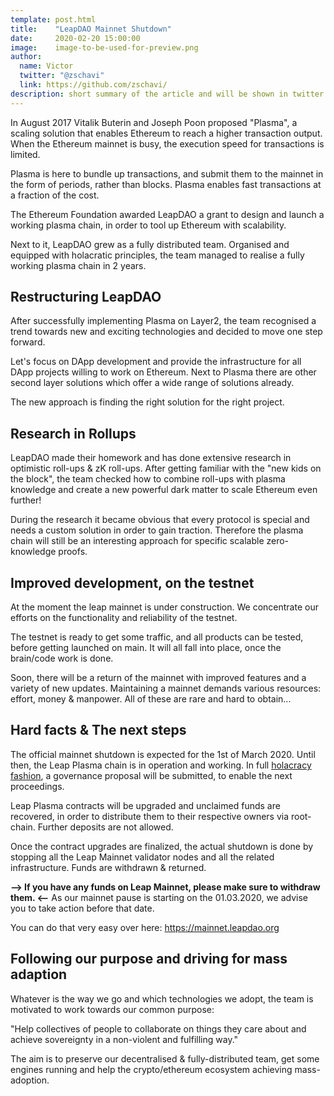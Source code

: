 ```yaml
---
template: post.html
title:    "LeapDAO Mainnet Shutdown"
date:     2020-02-20 15:00:00
image:    image-to-be-used-for-preview.png
author:
  name: Victor
  twitter: "@zschavi"
  link: https://github.com/zschavi/
description: short summary of the article and will be shown in twitter preview.
---
```

In August 2017 Vitalik Buterin and Joseph Poon proposed "Plasma", a scaling solution that enables Ethereum to reach a higher transaction output. When the Ethereum mainnet is busy, the execution speed for transactions is limited.

Plasma is here to bundle up transactions, and submit them to the mainnet in the form of periods, rather than blocks. Plasma enables fast transactions at a fraction of the cost.

The Ethereum Foundation awarded LeapDAO a grant to design and launch a working plasma chain, in order to tool up Ethereum with scalability.

Next to it, LeapDAO grew as a fully distributed team. Organised and equipped with holacratic principles, the team managed to realise a fully working plasma chain in 2 years.

## Restructuring LeapDAO
After successfully implementing Plasma on Layer2, the team recognised a trend towards new and exciting technologies and decided to move one step forward.

Let's focus on DApp development and provide the infrastructure for all DApp projects willing to work on Ethereum. Next to Plasma there are other second layer solutions which offer a wide range of solutions already.

The new approach is finding the right solution for the right project.

## Research in Rollups
LeapDAO made their homework and has done extensive research in optimistic roll-ups & zK roll-ups. After getting familiar with the "new kids on the block", the team checked how to combine roll-ups with plasma knowledge and create a new powerful dark matter to scale Ethereum even further!

During the research it became obvious that every protocol is special and needs a custom solution in order to gain traction. Therefore the plasma chain will still be an interesting approach for specific scalable zero-knowledge proofs.

## Improved development, on the testnet
At the moment the leap mainnet is under construction. We concentrate our efforts on the functionality and reliability of the testnet.

The testnet is ready to get some traffic, and all products can be tested, before getting launched on main. It will all fall into place, once the brain/code work is done.

Soon, there will be a return of the mainnet with improved features and a variety of new updates. Maintaining a mainnet demands various resources: effort, money & manpower. All of these are rare and hard to obtain...

## Hard facts & The next steps
The official mainnet shutdown is expected for the 1st of March 2020. Until then, the Leap Plasma chain is in operation and working. In full [holacracy fashion](https://leapdao.org/blog/Minimal-Viable-Governance/), a governance proposal will be submitted, to enable the next proceedings.

Leap Plasma contracts will be upgraded and unclaimed funds are recovered, in order to distribute them to their respective owners via root-chain. Further deposits are not allowed.

Once the contract upgrades are finalized, the actual shutdown is done by stopping all the Leap Mainnet validator nodes and all the related infrastructure. Funds are withdrawn & returned.

**--> If you have any funds on Leap Mainnet, please make sure to withdraw them. <--**
As our mainnet pause is starting on the 01.03.2020, we advise you to take action before that date.

You can do that very easy over here: https://mainnet.leapdao.org

## Following our purpose and driving for mass adaption
Whatever is the way we go and which technologies we adopt, the team is motivated to work towards our common purpose:

"Help collectives of people to collaborate on things they care about and achieve sovereignty in a non-violent and fulfilling way."

The aim is to preserve our decentralised & fully-distributed team, get some engines running and help the crypto/ethereum ecosystem achieving mass-adoption.